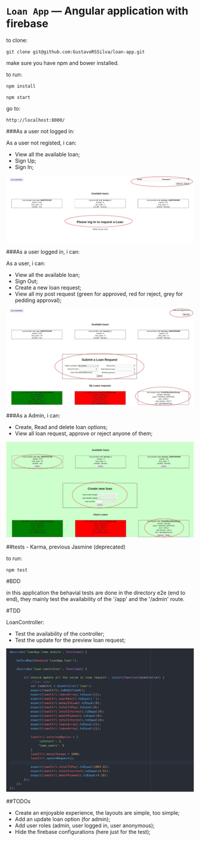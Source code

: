 # `Loan App` — Angular application with firebase

to clone:
```
git clone git@github.com:GustavoRSSilva/loan-app.git
```

make sure you have npm and bower installed.

to run:
```
npm install
```
```
npm start
```

go to:
```
http://localhost:8000/
```

###As a user not logged in:

As a user not registed, i can:
- View all the available loan;
- Sign Up;
- Sign In;

![alt tag](https://github.com/GustavoRSSilva/loan-app/blob/master/assets/app_not_logged.jpg)

###As a user logged in, i can:

As a user, i can:
- View all the available loan;
- Sign Out;
- Create a new loan request;
- View all my post request (green for approved, red for reject, grey for pedding approval);

![alt tag](https://github.com/GustavoRSSilva/loan-app/blob/master/assets/app_logged_in.jpg)

###As a Admin, i can:
- Create, Read and delete loan options;
- View all loan request, approve or reject anyone of them;

![alt tag](https://github.com/GustavoRSSilva/loan-app/blob/master/assets/admin_backoffice.jpg)


##tests - Karma, previous Jasmine (deprecated)

to run:
```
npm test
```

#BDD

in this application the behavial tests are done in the directory e2e (end to end), they mainly test the availability of the '/app' and the '/admin' route.

#TDD

LoanController:
- Test the availability of the controller;
- Test the update for the preview loan request;

![alt tag](https://github.com/GustavoRSSilva/loan-app/blob/master/assets/app_tests.jpg)


##TODOs
- Create an enjoyable experience, the layouts are simple, too simple;
- Add an update loan option  (for admin);
- Add user roles (admin, user logged in, user anonymous);
- Hide the firebase configurations (here just for the test);
